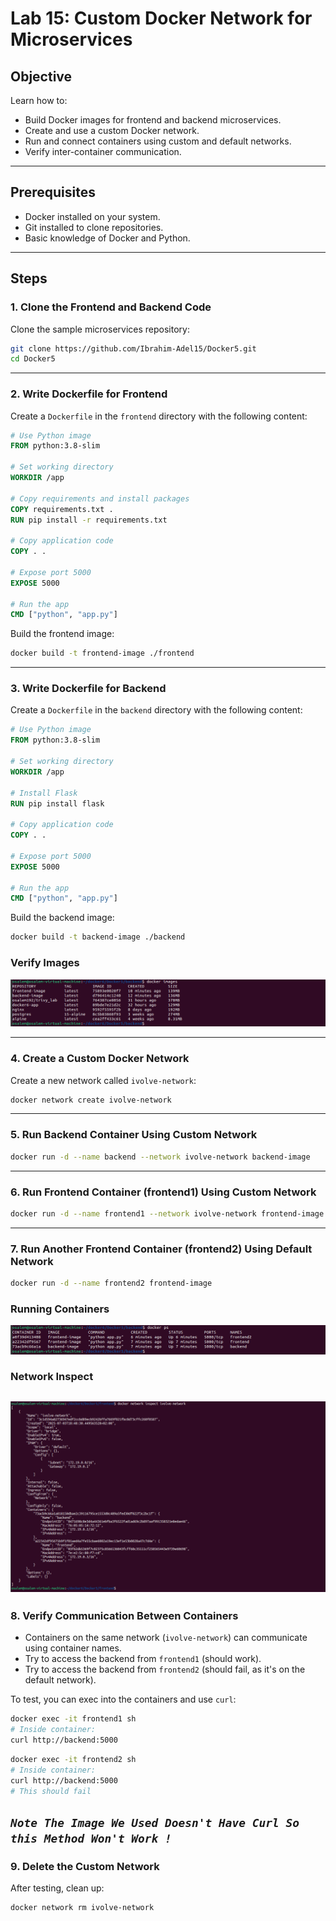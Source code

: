 # Lab 15: Custom Docker Network for Microservices

## Objective

Learn how to:
- Build Docker images for frontend and backend microservices.
- Create and use a custom Docker network.
- Run and connect containers using custom and default networks.
- Verify inter-container communication.

---

## Prerequisites

- Docker installed on your system.
- Git installed to clone repositories.
- Basic knowledge of Docker and Python.

---

## Steps

### 1. Clone the Frontend and Backend Code

Clone the sample microservices repository:

```bash
git clone https://github.com/Ibrahim-Adel15/Docker5.git
cd Docker5
```

---

### 2. Write Dockerfile for Frontend

Create a `Dockerfile` in the `frontend` directory with the following content:

```Dockerfile
# Use Python image
FROM python:3.8-slim

# Set working directory
WORKDIR /app

# Copy requirements and install packages
COPY requirements.txt .
RUN pip install -r requirements.txt

# Copy application code
COPY . .

# Expose port 5000
EXPOSE 5000

# Run the app
CMD ["python", "app.py"]
```

Build the frontend image:

```bash
docker build -t frontend-image ./frontend
```

---

### 3. Write Dockerfile for Backend

Create a `Dockerfile` in the `backend` directory with the following content:

```Dockerfile
# Use Python image
FROM python:3.8-slim

# Set working directory
WORKDIR /app

# Install Flask
RUN pip install flask

# Copy application code
COPY . .

# Expose port 5000
EXPOSE 5000

# Run the app
CMD ["python", "app.py"]
```

Build the backend image:

```bash
docker build -t backend-image ./backend
```
### Verify Images
![alt text](Images/images.png)

---

### 4. Create a Custom Docker Network

Create a new network called `ivolve-network`:

```bash
docker network create ivolve-network
```

---

### 5. Run Backend Container Using Custom Network

```bash
docker run -d --name backend --network ivolve-network backend-image
```

---

### 6. Run Frontend Container (frontend1) Using Custom Network

```bash
docker run -d --name frontend1 --network ivolve-network frontend-image
```

---

### 7. Run Another Frontend Container (frontend2) Using Default Network

```bash
docker run -d --name frontend2 frontend-image
```
### Running Containers
![alt text](Images/docker_ps.png)

### Network Inspect
![alt text](Images/network_inspect.png)
---

### 8. Verify Communication Between Containers

- Containers on the same network (`ivolve-network`) can communicate using container names.
- Try to access the backend from `frontend1` (should work).
- Try to access the backend from `frontend2` (should fail, as it's on the default network).

To test, you can exec into the containers and use `curl`:

```bash
docker exec -it frontend1 sh
# Inside container:
curl http://backend:5000
```

```bash
docker exec -it frontend2 sh
# Inside container:
curl http://backend:5000
# This should fail
```
***`Note The Image We Used Doesn't Have Curl So this Method Won't Work !`***
---

### 9. Delete the Custom Network

After testing, clean up:

```bash
docker network rm ivolve-network
```